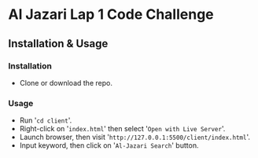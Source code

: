 # Al Jazari Lap 1 Code Challenge

## Installation & Usage

### Installation

* Clone or download the repo.

### Usage

* Run '`cd client`'.
* Right-click on '`index.html`' then select '`Open with Live Server`'.
* Launch browser, then visit '`http://127.0.0.1:5500/client/index.html`'.
* Input keyword, then click on '`Al-Jazari Search`' button.
